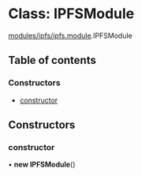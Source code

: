 # Class: IPFSModule

[modules/ipfs/ipfs.module](../modules/modules_ipfs_ipfs_module.md).IPFSModule

## Table of contents

### Constructors

- [constructor](modules_ipfs_ipfs_module.IPFSModule.md#constructor)

## Constructors

### constructor

• **new IPFSModule**()
